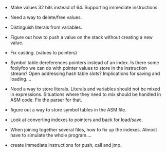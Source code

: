
* Make values 32 bits instead of 64. Supporting immediate instructions.

* Need a way to delete/free values.

* Distinguish literals from variables.

* Figure out how to push a value on the stack without creating a new value.

* Fix casting. (values to pointers)

* Symbol table dereferences pointers instead of an index. Is there some
foolyfoo we can do with pointer values to store in the instruction stream?
Open addressing hash table slots? Implications for saving and loading....

* Need a way to store literals. Literals and variables should not be mixed
in expressions. Situations where they need to mix should be handled in ASM
code. Fix the parser for that.

* figure out a way to store symbol tables in the ASM file.

* Look at converting indexes to pointers and back for load/save.

* When joining together several files, how to fix up the indexes. Almost
have to simulate the whole program....

* create immediate instructions for push, call and jmp.